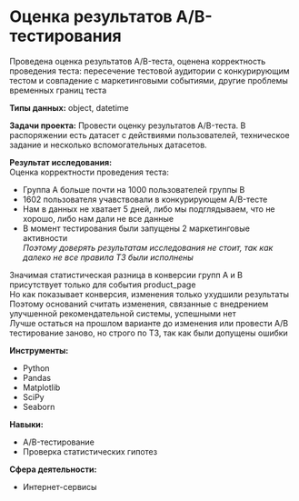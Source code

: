 # Оценка результатов A/B-тестирования
Проведена оценка результатов A/B-теста, оценена корректность проведения теста: пересечение тестовой аудитории с конкурирующим тестом и совпадение с маркетинговыми событиями, другие проблемы временных границ теста  

**Типы данных:** object, datetime

**Задачи проекта:**
Провести оценку результатов A/B-теста. В распоряжении есть датасет с действиями пользователей, техническое задание и несколько вспомогательных датасетов.

**Результат исследования:**  
Оценка корректности проведения теста:

* Группа A больше почти на 1000 пользователей группы B
* 1602 пользователя учавствовали в конкурирующем A/B-тесте
* Нам в данных не хватает 5 дней, либо мы подглядываем, что не хорошо, либо нам дали не все данные
* В момент тестирования были запущены 2 маркетинговые активности  
*Поэтому доверять результатам исследования не стоит, так как далеко не все правила ТЗ были исполнены*   

Значимая статистическая разница в конверсии групп А и В присутствует только для события product_page  
Но как показывает конверсия, изменения только ухудшили результаты  
Поэтому оснований считать изменения, связанные с внедрением улучшенной рекомендательной системы, успешными нет  
Лучше остаться на прошлом варианте до изменения или провести A/B тестирование заново, но строго по ТЗ, так как были допущены ошибки  

**Инструменты:**
- Python
- Pandas
- Matplotlib
- SciPy
- Seaborn

**Навыки:**  

- A/B-тестирование
- Проверка статистических гипотез

**Сфера деятельности:**
- Интернет-сервисы
